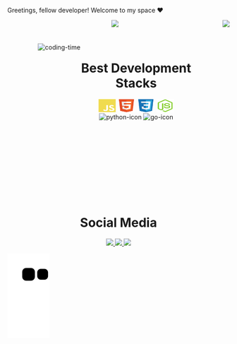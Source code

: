 Greetings, fellow developer! Welcome to my space ❤️
<div align="center">
  <img height="180" src="https://github-readme-stats.vercel.app/api?username=GuilhermeBechelli&show_icons=true&theme=great-gatsby&include_all_commits=true&count_private=true"/>
  <img align="right" height="180" src="https://github-readme-stats.vercel.app/api/top-langs/?username=GuilhermeBechelli&layout=compact&langs_count=16&theme=great-gatsby"/>
</div>
<br>
<div align="center">
  <div style="display: inline-block"><br>
    <img align="left" height="350" alt="coding-time" src="https://media1.giphy.com/media/CrFLL3CnRpw5ddlBMm/giphy.gif?cid=ecf05e47qkgi87ukfva5c4zy0t1hxbmomansqcpw2sgbzynu&ep=v1_gifs_search&rid=giphy.gif&ct=g">
    <h1 align="center">Best Development Stacks</h1>
    <img align="center" height="30" width="40" alt="js-icon" src="https://raw.githubusercontent.com/devicons/devicon/master/icons/javascript/javascript-plain.svg">
    <img align="center" height="30" width="40" alt="html-icon" src="https://raw.githubusercontent.com/devicons/devicon/master/icons/html5/html5-original.svg">
    <img align="center" height="30" width="40" alt="css-icon" src="https://raw.githubusercontent.com/devicons/devicon/master/icons/css3/css3-original.svg">
    <img align="center" height="30" width="40" alt="nodejs-icon" src="https://raw.githubusercontent.com/devicons/devicon/master/icons/nodejs/nodejs-original.svg">
    <img align="center" height="35" width="35" alt="python-icon" src="https://s3.dualstack.us-east-2.amazonaws.com/pythondotorg-assets/media/files/python-logo-only.svg">
    <img align="center" height="45" width="55" alt="go-icon" src="https://go.dev/blog/go-brand/Go-Logo/SVG/Go-Logo_Blue.svg">
  </div>
  <h1 align="center">Social Media</h1>
  <a href="mailto:guilhermesbechelli@gmail.com">
    <img width="30" src="https://img.icons8.com/?size=512&id=37246&format=png">
  </a>
  <a href="https://www.linkedin.com/in/guilherme-bechelli-a56192212/">
    <img width="30" src="https://img.icons8.com/?size=512&id=13930&format=png">
  </a>
  <a href="https://www.instagram.com/antro.poetica/">
    <img width="30" src="https://img.icons8.com/?size=512&id=32323&format=png">
  </a>
</div>
</div>

![Snake animation](https://github.com/GuilhermeBechelli/GuilhermeBechelli/blob/output/github-contribution-grid-snake.svg)

